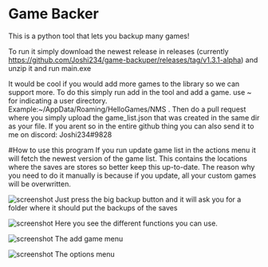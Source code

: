 # Game Backer
This is a python tool that lets you backup many games!

To run it simply download the newest release in releases (currently https://github.com/Joshi234/game-backuper/releases/tag/v1.3.1-alpha)
and unzip it and run main.exe

It would be cool if you would add more games to the library so we can support more. To do this simply run add in the tool and add a game. use ~ for indicating a user directory. Example:~/AppData/Roaming/HelloGames/NMS . Then do a pull request where you simply upload the game_list.json that was created in the same dir as your file. If you arent so in the entire github thing you can also send it to me on discord: Joshi234#9828

#How to use this program
If you run update game list in the actions menu it will fetch the newest version of the game list. This contains the locations where the saves are stores so better keep this up-to-date. The reason why you need to do it manually is because if you update, all your custom games will be overwritten.

![screenshot](https://raw.githubusercontent.com/Joshi234/game-backuper/master/screenshots/Screenshot_1.png)
Just press the big backup button and it will ask you for a folder where it should put the backups of the saves

![screenshot](https://raw.githubusercontent.com/Joshi234/game-backuper/master/screenshots/Screenshot_5.png)
Here you see the different functions you can use.

![screenshot](https://raw.githubusercontent.com/Joshi234/game-backuper/master/screenshots/Screenshot_2.png)
The add game menu

![screenshot](https://raw.githubusercontent.com/Joshi234/game-backuper/master/screenshots/Screenshot_4.png)
The options menu

